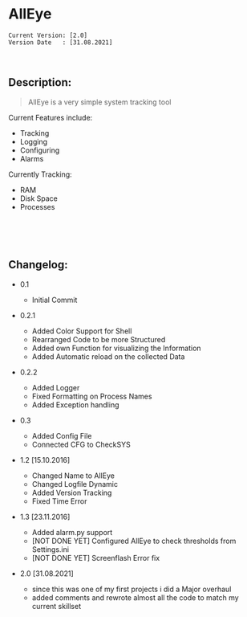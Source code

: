 # AllEye

    Current Version: [2.0]
    Version Date   : [31.08.2021]

<br>

## Description:

> AllEye is a very simple system tracking tool

Current Features include:

  * Tracking
  * Logging
  * Configuring
  * Alarms

Currently Tracking:
  
  * RAM
  * Disk Space
  * Processes

<br>
<br>
<br>

## Changelog:

* 0.1 
  * Initial Commit
  
* 0.2.1 
  * Added Color Support for Shell
  * Rearranged Code to be more Structured
  * Added own Function for visualizing the Information
  * Added Automatic reload on the collected Data
  
* 0.2.2
  * Added Logger
  * Fixed Formatting on Process Names
  * Added Exception handling
  
* 0.3  
  * Added Config File
  * Connected CFG to CheckSYS
  
* 1.2 [15.10.2016]
  * Changed Name to AllEye
  * Changed Logfile Dynamic
  * Added Version Tracking
  * Fixed Time Error
  
* 1.3 [23.11.2016]
  * Added alarm.py support
  * [NOT DONE YET] Configured AllEye to check thresholds from Settings.ini
  * [NOT DONE YET] Screenflash Error fix

* 2.0 [31.08.2021]
  * since this was one of my first projects i did a Major overhaul
  * added comments and rewrote almost all the code to match my current skillset
